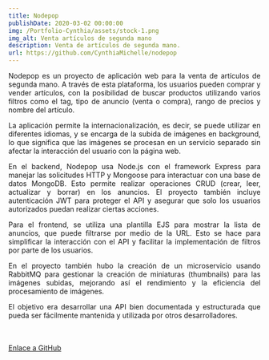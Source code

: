 ```yaml
---
title: Nodepop
publishDate: 2020-03-02 00:00:00
img: /Portfolio-Cynthia/assets/stock-1.png
img_alt: Venta artículos de segunda mano
description: Venta de artículos de segunda mano. 
url: https://github.com/CynthiaMichelle/nodepop
---
```

<style>
  p {
    text-align: justify;
  }
</style>

Nodepop es un proyecto de aplicación web para la venta de artículos de segunda mano. A través de esta plataforma, los usuarios pueden comprar y vender artículos, con la posibilidad de buscar productos utilizando varios filtros como el tag, tipo de anuncio (venta o compra), rango de precios y nombre del artículo.

La aplicación permite la internacionalización, es decir, se puede utilizar en diferentes idiomas, y se encarga de la subida de imágenes en background, lo que significa que las imágenes se procesan en un servicio separado sin afectar la interacción del usuario con la página web.

En el backend, Nodepop usa Node.js con el framework Express para manejar las solicitudes HTTP y Mongoose para interactuar con una base de datos MongoDB. Esto permite realizar operaciones CRUD (crear, leer, actualizar y borrar) en los anuncios. El proyecto también incluye autenticación JWT para proteger el API y asegurar que solo los usuarios autorizados puedan realizar ciertas acciones.

Para el frontend, se utiliza una plantilla EJS para mostrar la lista de anuncios, que puede filtrarse por medio de la URL. Esto se hace para simplificar la interacción con el API y facilitar la implementación de filtros por parte de los usuarios.

En el proyecto también hubo la creación de un microservicio usando RabbitMQ para gestionar la creación de miniaturas (thumbnails) para las imágenes subidas, mejorando así el rendimiento y la eficiencia del procesamiento de imágenes.

El objetivo era desarrollar una API bien documentada y estructurada que pueda ser fácilmente mantenida y utilizada por otros desarrolladores.

<br>
<br>
<a href="https://github.com/CynthiaMichelle/nodepop" target="_blank">Enlace a GitHub</a>
<br>
<br>
